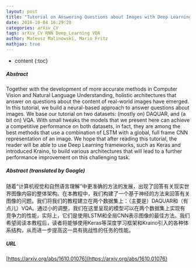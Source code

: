 ```yaml
---
layout: post
title: "Tutorial on Answering Questions about Images with Deep Learning"
date: 2016-10-04 16:29:28
categories: arXiv_CV
tags: arXiv_CV RNN Deep_Learning VQA
author: Mateusz Malinowski, Mario Fritz
mathjax: true
---
```


* content
{:toc}

##### Abstract
Together with the development of more accurate methods in Computer Vision and Natural Language Understanding, holistic architectures that answer on questions about the content of real-world images have emerged. In this tutorial, we build a neural-based approach to answer questions about images. We base our tutorial on two datasets: (mostly on) DAQUAR, and (a bit on) VQA. With small tweaks the models that we present here can achieve a competitive performance on both datasets, in fact, they are among the best methods that use a combination of LSTM with a global, full frame CNN representation of an image. We hope that after reading this tutorial, the reader will be able to use Deep Learning frameworks, such as Keras and introduced Kraino, to build various architectures that will lead to a further performance improvement on this challenging task.

##### Abstract (translated by Google)
随着“计算机视觉和自然语言理解”中更准确的方法的发展，出现了回答有关现实世界图像内容的整体架构。在本教程中，我们构建了一个基于神经的方法来回答有关图像的问题。我们将我们的教程建立在两个数据集上：（主要是）DAQUAR和（有点儿）VQA。通过小的调整，我们在这里呈现的模型可以在两个数据集上实现有竞争力的性能，实际上，它们是使用LSTM和全局CNN表示图像的最佳方法。我们希望阅读本教程后，读者将能够使用Keras等深度学习框架和Kraino引入的各种体系结构，从而进一步提高这一具有挑战性的任务的性能。

##### URL
[https://arxiv.org/abs/1610.01076](https://arxiv.org/abs/1610.01076)

